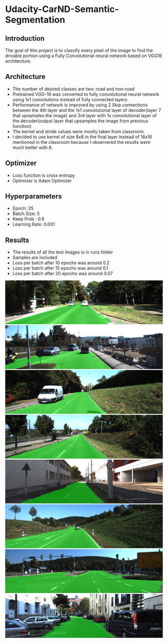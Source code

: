 # Udacity-CarND-Semantic-Segmentation

## Introduction
The goal of this project is to classify every pixel of the image to find the drivable portion using a Fully Convolutional neural network based on VGG16 architecture.

## Architecture
* The number of desired classes are two: road and non-road
* Pretrained VGG-16 was converted to fully convolutional neural network using 1x1 convolutions instead of fully connected layers
* Performance of network is improved by using 2 Skip connections between the 4th layer and the 1x1 convolutional layer of decoder(layer 7 that upsamples the image) and 3rd layer with 1x convolutional layer of the decoder(output layer that upsamples the image from previous function)
* The kernel and stride values were mostly taken from classroom.
* I decided to use kernel of size 8x8 in the final layer instead of 16x16 mentioned in the classroom because I observered the results were much better with 8.

## Optimizer
* Loss function is cross entropy
* Optimizer is Adam Optimizer

## Hyperparameters
* Epoch: 25
* Batch Size: 5
* Keep Prob : 0.8
* Learning Rate: 0.001

## Results
* The results of all the test images is in runs folder
* Samples are included 
* Loss per batch after 10 epochs was around 0.2
* Loss per batch after 15 epochs was around 0.1
* Loss per batch after 20 epochs was around 0.07


![sample1](./sample1.png)
![sample2](./sample2.png)
![sample3](./sample3.png)
![sample4](./sample4.png)
![sample5](./sample5.png)
![sample6](./sample6.png)
![sample7](./sample7.png)
![sample8](./sample8.png)
